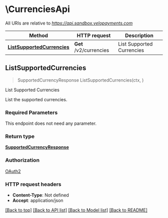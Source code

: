 # \CurrenciesApi

All URIs are relative to *https://api.sandbox.velopayments.com*

Method | HTTP request | Description
------------- | ------------- | -------------
[**ListSupportedCurrencies**](CurrenciesApi.md#ListSupportedCurrencies) | **Get** /v2/currencies | List Supported Currencies



## ListSupportedCurrencies

> SupportedCurrencyResponse ListSupportedCurrencies(ctx, )

List Supported Currencies

List the supported currencies.

### Required Parameters

This endpoint does not need any parameter.

### Return type

[**SupportedCurrencyResponse**](SupportedCurrencyResponse.md)

### Authorization

[OAuth2](../README.md#OAuth2)

### HTTP request headers

- **Content-Type**: Not defined
- **Accept**: application/json

[[Back to top]](#) [[Back to API list]](../README.md#documentation-for-api-endpoints)
[[Back to Model list]](../README.md#documentation-for-models)
[[Back to README]](../README.md)

